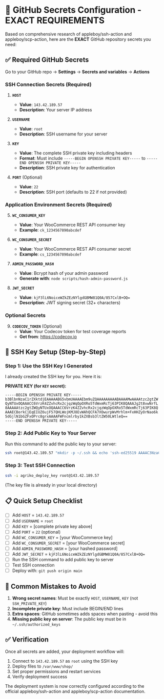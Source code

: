# 🔐 GitHub Secrets Configuration - EXACT REQUIREMENTS

Based on comprehensive research of appleboy/ssh-action and appleboy/scp-action, here are the **EXACT** GitHub repository secrets you need:

## ✅ Required GitHub Secrets

Go to your GitHub repo → **Settings** → **Secrets and variables** → **Actions**

### SSH Connection Secrets (Required)
1. **`HOST`**
   - **Value**: `143.42.189.57`
   - **Description**: Your server IP address

2. **`USERNAME`**
   - **Value**: `root`
   - **Description**: SSH username for your server

3. **`KEY`**
   - **Value**: The complete SSH private key including headers
   - **Format**: Must include `-----BEGIN OPENSSH PRIVATE KEY-----` to `-----END OPENSSH PRIVATE KEY-----`
   - **Description**: SSH private key for authentication

4. **`PORT`** (Optional)
   - **Value**: `22`
   - **Description**: SSH port (defaults to 22 if not provided)

### Application Environment Secrets (Required)
5. **`WC_CONSUMER_KEY`**
   - **Value**: Your WooCommerce REST API consumer key
   - **Example**: `ck_1234567890abcdef`

6. **`WC_CONSUMER_SECRET`**
   - **Value**: Your WooCommerce REST API consumer secret
   - **Example**: `cs_1234567890abcdef`

7. **`ADMIN_PASSWORD_HASH`**
   - **Value**: Bcrypt hash of your admin password
   - **Generate with**: `node scripts/hash-admin-password.js`

8. **`JWT_SECRET`**
   - **Value**: `kjF3lL6NoiceWZkZEzNYlgdGBMW81Q0A/857CxlB+OQ=`
   - **Description**: JWT signing secret (32+ characters)

### Optional Secrets
9. **`CODECOV_TOKEN`** (Optional)
   - **Value**: Your Codecov token for test coverage reports
   - **Get from**: https://codecov.io

## 🔑 SSH Key Setup (Step-by-Step)

### Step 1: Use the SSH Key I Generated
I already created the SSH key for you. Here it is:

**PRIVATE KEY (for `KEY` secret):**
```
-----BEGIN OPENSSH PRIVATE KEY-----
b3BlbnNzaC1rZXktdjEAAAAABG5vbmUAAAAEbm9uZQAAAAAAAAABAAAAMwAAAAtzc2gtZW
QyNTUxOQAAACC6VrzK4ZZvhcRx2cjqzWqOpOXRo5TdWxmRcTj63PIK8QAAAJg2t8vwNrfL
8AAAAAtzc2gtZWQyNTUxOQAAACC6VrzK4ZZvhcRx2cjqzWqOpOXRo5TdWxmRcTj63PIK8Q
AAAECBorkCjEqEIUZ6ujF57QHLWojKMJ8EvWAhQCFA7XOwurpWvMrhlm+FxHHZyOrNao6k
5dGjlN1bGZFxOPrc8grxAAAAFWFncmlrby1kZXBsb3ltZW50LWtleQ==
-----END OPENSSH PRIVATE KEY-----
```

### Step 2: Add Public Key to Your Server
Run this command to add the public key to your server:

```bash
ssh root@143.42.189.57 "mkdir -p ~/.ssh && echo 'ssh-ed25519 AAAAC3NzaC1lZDI1NTE5AAAAILpWvMrhlm+FxHHZyOrNao6k5dGjlN1bGZFxOPrc8grx agriko-deployment-key' >> ~/.ssh/authorized_keys && chmod 700 ~/.ssh && chmod 600 ~/.ssh/authorized_keys"
```

### Step 3: Test SSH Connection
```bash
ssh -i agriko_deploy_key root@143.42.189.57
```
(The key file is already in your local directory)

## 📋 Quick Setup Checklist

- [ ] Add `HOST` = `143.42.189.57`
- [ ] Add `USERNAME` = `root`
- [ ] Add `KEY` = [complete private key above]
- [ ] Add `PORT` = `22` (optional)
- [ ] Add `WC_CONSUMER_KEY` = [your WooCommerce key]
- [ ] Add `WC_CONSUMER_SECRET` = [your WooCommerce secret]
- [ ] Add `ADMIN_PASSWORD_HASH` = [your hashed password]
- [ ] Add `JWT_SECRET` = `kjF3lL6NoiceWZkZEzNYlgdGBMW81Q0A/857CxlB+OQ=`
- [ ] Run the SSH command to add public key to server
- [ ] Test SSH connection
- [ ] Deploy with: `git push origin main`

## 🚫 Common Mistakes to Avoid

1. **Wrong secret names**: Must be exactly `HOST`, `USERNAME`, `KEY` (not `SSH_PRIVATE_KEY`)
2. **Incomplete private key**: Must include BEGIN/END lines
3. **Extra spaces**: GitHub sometimes adds spaces when pasting - avoid this
4. **Missing public key on server**: The public key must be in `~/.ssh/authorized_keys`

## ✅ Verification

Once all secrets are added, your deployment workflow will:
1. Connect to `143.42.189.57` as `root` using the SSH key
2. Deploy files to `/var/www/shop/`
3. Set proper permissions and restart services
4. Verify deployment success

The deployment system is now correctly configured according to the official appleboy/ssh-action and appleboy/scp-action documentation.